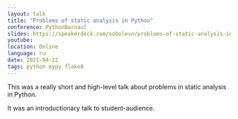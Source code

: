 ```yaml
---
layout: talk
title: "Problems of static analysis in Python"
conference: PythonBarnaul
slides: https://speakerdeck.com/sobolevn/problems-of-static-analysis-in-python
youtube:
location: Online
language: ru
date: 2021-04-22
tags: python mypy flake8
---
```


This was a really short and high-level talk about problems in static analysis in Python.

It was an introductionary talk to student-audience.
